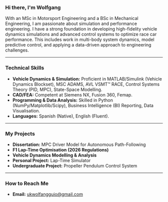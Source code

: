 ### Hi there, I'm Wolfgang

With an MSc in Motorsport Engineering and a BSc in Mechanical Engineering, I am passionate about simulation and performance engineering. I have a strong foundation in developing high-fidelity vehicle dynamics simulations and advanced control systems to optimize race car performance. This includes work in multi-body system dynamics, model predictive control, and applying a data-driven approach to engineering challenges.

---

###  Technical Skills

* **Vehicle Dynamics & Simulation:** Proficient in MATLAB/Simulink (Vehicle Dynamics Blockset), MSC ADAMS, AVL VSMT™ RACE, Control Systems Theory (PID, MPC), State-Space Modelling. 
* **CAD/FEA:** Competent at Siemens NX, Fusion 360, Femap. 
* **Programming & Data Analysis:** Skilled in Python (NumPy/Matplotlib/Scipy), Business Intelligence (BI) Reporting, Data Visualisation. 
* **Languages:** Spanish (Native), English (Fluent). 

---

###  My Projects


* **Dissertation:** MPC Driver Model for Autonomous Path-Following 
* **F1 Lap-Time Optimisation (2026 Regulations)** 
* **Vehicle Dynamics Modelling & Analysis** 
* **Personal Project:** Lap-Time Simulator 
* **Undergraduate Project:** Propeller Pendulum Control System

---

###  How to Reach Me

* **Email:** [ukwolfangguio@gmail.com](mailto:ukwolfangguio@gmail.com)
  
